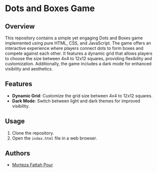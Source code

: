 # Dots and Boxes Game

## Overview
This repository contains a simple yet engaging Dots and Boxes game implemented using pure HTML, CSS, and JavaScript. The game offers an interactive experience where players connect dots to form boxes and compete against each other. It features a dynamic grid that allows players to choose the size between 4x4 to 12x12 squares, providing flexibility and customization. Additionally, the game includes a dark mode for enhanced visibility and aesthetics.

## Features
- **Dynamic Grid**: Customize the grid size between 4x4 to 12x12 squares.
- **Dark Mode**: Switch between light and dark themes for improved visibility.

## Usage
1. Clone the repository.
2. Open the `index.html` file in a web browser.

## Authors
- [Morteza Fattah Pour](https://github.com/MortezaFp/)
